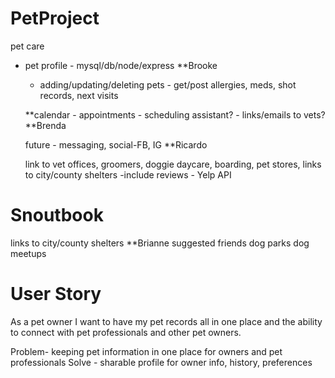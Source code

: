 # PetProject

pet care
 - pet profile - mysql/db/node/express    **Brooke
    - adding/updating/deleting pets - get/post
            allergies, meds, shot records, next visits
    
    
    
    **calendar - appointments - scheduling assistant? - links/emails to vets? **Brenda
    
    
    future - messaging, social-FB, IG  **Ricardo

    link to vet offices, groomers, doggie daycare, boarding, pet stores, links to city/county shelters
        -include reviews - Yelp API


# Snoutbook
links to city/county shelters   **Brianne
suggested friends
dog parks
dog meetups

# User Story
As a pet owner I want to have my pet records all in one place and the ability to connect with pet professionals and other pet owners. 

Problem- keeping pet information in one place for owners and pet professionals
Solve - sharable profile for owner info, history, preferences


